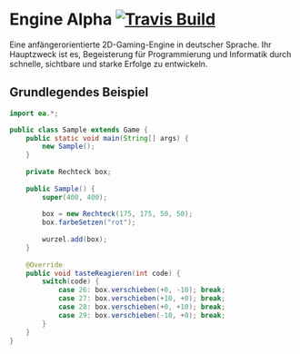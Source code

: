 # Engine Alpha [![Travis Build](https://api.travis-ci.org/engine-alpha/engine-alpha.png?branch=master)](https://travis-ci.org/engine-alpha/engine-alpha)

Eine anfängerorientierte 2D-Gaming-Engine in deutscher Sprache. Ihr Hauptzweck ist es, Begeisterung für Programmierung und Informatik durch schnelle, sichtbare und starke Erfolge zu entwickeln.

## Grundlegendes Beispiel

```java
import ea.*;

public class Sample extends Game {
	public static void main(String[] args) {
		new Sample();
	}
	
	private Rechteck box;
	
	public Sample() {
		super(400, 400);
		
		box = new Rechteck(175, 175, 50, 50);
		box.farbeSetzen("rot");
		
		wurzel.add(box);
	}
	
	@Override
	public void tasteReagieren(int code) {
		switch(code) {
			case 26: box.verschieben(+0, -10); break;
			case 27: box.verschieben(+10, +0); break;
			case 28: box.verschieben(+0, +10); break;
			case 29: box.verschieben(-10, +0); break;
		}
	}
}
```
